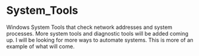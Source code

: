 # System_Tools
Windows System Tools that check network addresses and system processes.
More system tools and diagnostic tools will be added coming up. I will be looking for more 
ways to automate systems. This is more of an example of what will come.
